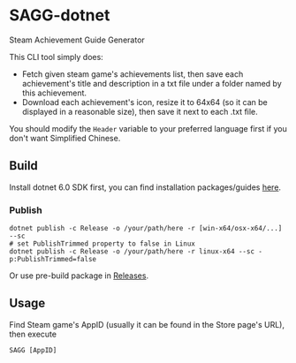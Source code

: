 # SAGG-dotnet
Steam Achievement Guide Generator

This CLI tool simply does:

- Fetch given steam game's achievements list, then save each achievement's title and description in a txt file under a folder named by this achievement.
- Download each achievement's icon, resize it to 64x64 (so it can be displayed in a reasonable size), then save it next to each .txt file.

You should modify the `Header` variable to your preferred language first if you don't want Simplified Chinese.

## Build

Install dotnet 6.0 SDK first, you can find installation packages/guides [here](https://dotnet.microsoft.com/download).

### Publish

```
dotnet publish -c Release -o /your/path/here -r [win-x64/osx-x64/...] --sc
# set PublishTrimmed property to false in Linux
dotnet publish -c Release -o /your/path/here -r linux-x64 --sc -p:PublishTrimmed=false
```

Or use pre-build package in [Releases](https://github.com/azhuge233/SAGG-dotnet/releases).

## Usage

Find Steam game's AppID (usually it can be found in the Store page's URL), then execute

```
SAGG [AppID]
```
